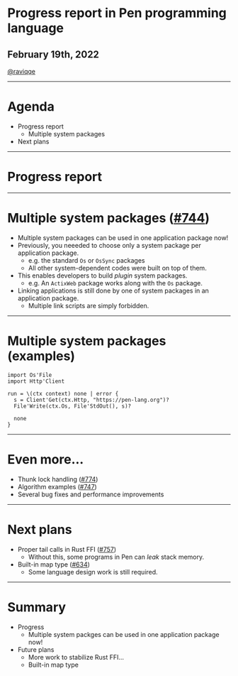 # Progress report in Pen programming language

## February 19th, 2022

[@raviqqe](https://github.com/raviqqe)

---

# Agenda

- Progress report
  - Multiple system packages
- Next plans

---

# Progress report

---

# Multiple system packages ([#744](https://github.com/pen-lang/pen/pull/744))

- Multiple system packages can be used in one application package now!
- Previously, you neeeded to choose only a system package per application package.
  - e.g. the standard `Os` or `OsSync` packages
  - All other system-dependent codes were built on top of them.
- This enables developers to build _plugin_ system packages.
  - e.g. An `ActixWeb` package works along with the `Os` package.
- Linking applications is still done by one of system packages in an application package.
  - Multiple link scripts are simply forbidden.

---

# Multiple system packages (examples)

```pen
import Os'File
import Http'Client

run = \(ctx context) none | error {
  s = Client'Get(ctx.Http, "https://pen-lang.org")?
  File'Write(ctx.Os, File'StdOut(), s)?

  none
}
```

---

# Even more...

- Thunk lock handling ([#774](https://github.com/pen-lang/pen/pull/774))
- Algorithm examples ([#747](https://github.com/pen-lang/pen/pull/747))
- Several bug fixes and performance improvements

---

# Next plans

- Proper tail calls in Rust FFI ([#757](https://github.com/pen-lang/pen/pull/757))
  - Without this, some programs in Pen can _leak_ stack memory.
- Built-in map type ([#634](https://github.com/pen-lang/pen/pull/634))
  - Some language design work is still required.

---

# Summary

- Progress
  - Multiple system packges can be used in one application package now!
- Future plans
  - More work to stabilize Rust FFI...
  - Built-in map type
